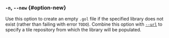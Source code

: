 ### `-n`, `--new` {#option-new}

Use this option to create an empty `.gol` file if the specified
library does not exist (rather than failing with error `TODO`). Combine this
option with [`--url`](#option-url) to specify a tile repository from which the library will
 be populated. 
